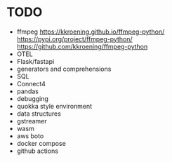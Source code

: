 # TODO

* ffmpeg
    https://kkroening.github.io/ffmpeg-python/
    https://pypi.org/project/ffmpeg-python/
    https://github.com/kkroening/ffmpeg-python
* OTEL
* Flask/fastapi
* generators and comprehensions
* SQL
* Connect4
* pandas
* debugging
* quokka style environment
* data structures
* gstreamer
* wasm
* aws boto
* docker compose
* github actions